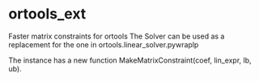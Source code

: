 # ortools_ext
Faster matrix constraints for ortools
The Solver can be used as a replacement for the one in ortools.linear_solver.pywraplp

The instance has a new function MakeMatrixConstraint(coef, lin_expr, lb, ub).
